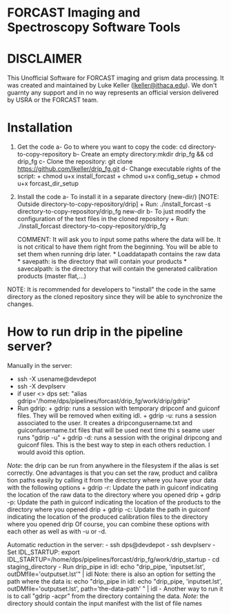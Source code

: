 FORCAST Imaging and Spectroscopy Software Tools
===============================================

DISCLAIMER
==========
This Unofficial Software for FORCAST imaging and grism data processing. It was created
and maintained by Luke Keller (lkeller@ithaca.edu). We don't guarnty any support
and in no way represents an official version delivered by USRA or the FORCAST team.

Installation
============
1. Get the code
	a- Go to where you want to copy the code: cd directory-to-copy-repository
	b- Create an empty directory:mkdir drip_fg && cd drip_fg
	c- Clone the repository: git clone https://github.com/lkeller/drip_fg.git
	d- Change executable rights of the script: 
	        + chmod u+x install_forcast
		+ chmod u+x config_setup
		+ chmod u+x forcast_dir_setup
2. Install the code
	a- To install it in a separate directory (new-dir/) [NOTE: Outside directory-to-copy-repository/drip]
		+ Run: ./install_forcast -s directory-to-copy-repository/drip_fg new-dir
        b- To just modify the configuration of the text files in the cloned repository
		+ Run: ./install_forcast directory-to-copy-repository/drip_fg 

   COMMENT: It will ask you to input some paths where the data will be. It is not critical to have them right from the beginning. You will be able to set them
            when running drip later.
              * Loaddatapath contains the raw data
              * savepath: is the directory that will contain your products
              * savecalpath: is the directory that will contain the generated calibration products (master flat,...)
    

NOTE: It is recommended for developers to "install" the code in the same directory
as the cloned repository since they will be able to synchronize the changes.

How to run drip in the pipeline server?
=======================================

Manually in the server:
  - ssh -X usename@devdepot
  - ssh -X devplserv
  - if user <> dps set: "alias gdrip='/home/dps/pipelines/forcast/drip_fg/work/drip/gdrip"
  - Run gdrip:
        + gdrip: runs a session with temporary dripconf and guiconf files. They will be removed when exiting idl.
        + gdrip -u: runs a session associated to the user. It creates a dripcongusername.txt and guiconfusername.txt files that will be used next time thi
s seame user runs "gdrip -u"
        + gdrip -d: runs a session with the original dripcong and guiconf files. This is the best way to step in each others reduction. I would avoid this
 option.

*Note*: the drip can be run from anywhere in the filesystem if the alias is set correctly. One advantages is that you can set the raw, product and calibra
tion paths easily by calling it from the directory where you have your data with the following options
        + gdrip -r: Update the path in guiconf indicating the location of the raw data to the directory where you opened drip
        + gdrip -p: Update the path in guiconf indicating the location of the products to the directory where you opened drip
        + gdrip -c: Update the path in guiconf indicating the location of the produced calibration files to the directory where you opened drip
Of course, you can combine these options with each other as well as with -u or -d.

Automatic reduction in the server:
    - ssh dps@devdepot
    - ssh devplserv
    - Set IDL_STARTUP: export IDL_STARTUP=/home/dps/pipelines/forcast/drip_fg/work/drip_startup
    - cd staging_directory
    - Run drip_pipe in idl: echo "drip_pipe, 'inputset.lst', outDMfile='outputset.lst'" | idl
        Note: there is also an option for setting the path where the data is:
                    echo "drip_pipe in idl: echo "drip_pipe, 'inputset.lst', outDMfile='outputset.lst', path='the-data-path' " | idl
    - Another way to run it is to call "gdrip -acpr" from the directory containing the data.
*Note*: the directory should contain the input manifest with the list of file names



